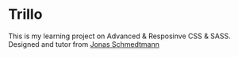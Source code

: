 # Trillo

This is my learning project on Advanced & Resposinve CSS & SASS. Designed and tutor from <a href="https://www.udemy.com/user/jonasschmedtmann/">Jonas Schmedtmann</a>
